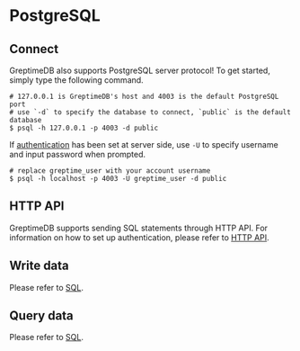 # PostgreSQL

## Connect

GreptimeDB also supports PostgreSQL server protocol! To get started, simply type the following command.

```shell
# 127.0.0.1 is GreptimeDB's host and 4003 is the default PostgreSQL port
# use `-d` to specify the database to connect, `public` is the default database
$ psql -h 127.0.0.1 -p 4003 -d public
```

If [authentication](./authentication.md) has been set at server side, use `-U` to specify username and input password when prompted.

```shell
# replace greptime_user with your account username
$ psql -h localhost -p 4003 -U greptime_user -d public
```

## HTTP API

GreptimeDB supports sending SQL statements through HTTP API. For information on how to set up authentication, please refer to [HTTP API](./http-api.md).

## Write data

Please refer to [SQL](../write-data/sql.md).

## Query data

Please refer to [SQL](../query-data/sql.md).
